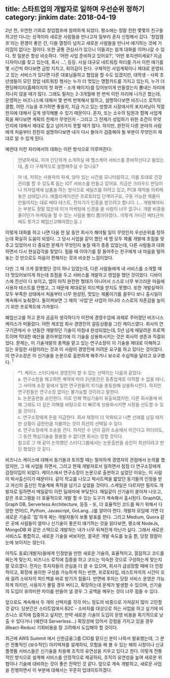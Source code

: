 title: 스타트업의 개발자로 일하며 우선순위 정하기
category: jinkim
date: 2018-04-19
------------------------------------

2년 전, 우연한 기회로 창업캠프에 참여하게 되었다. 평소에는 정말 친한 몇몇의 친구들하고만 다니는 성격이라 새로운 사람들을 만나고자 일부러 혼자 신청해서 갔다. '창업캠프'라는 환경이 좋은 건, 다들 열정이 넘치고 새로운 사람들을 만나서 얘기하는 것에 거리낌이 없다는 점이다. 또한 공통 관심사가 있으니 이들과는 쉽게 대화를 이어나갈 수 있다. 첫 질문은 항상 비슷하다. '어떤 사업 준비하고 있어요?', '어떤 포지션이세요? 지금 디자이너를 찾고 있는데, 혹시 ...', 등등. 사실 대규모 네트워킹 파티를 가서 이런 얘기를 몇 시간씩 하다보면 금방 지치고, 회의감이 든다. 구체적인 사업계획이나 제대로 운영되고 있는 서비스가 있다면 다른 대표님들하고 협업을 할 수도 있겠지만, 대학생 - 사회 초년생들이 모인 창업 네트워킹 행사는 누가 더 멋있는 명함카드를 가지고 있는지, 누가 더 랜딩페이지(홈페이지의 첫 화면 - 소개 페이지)를 있어보이게 만들었는지 뽐내는 자리에 지나지 않을 때가 많다. 그래도 필자는 2-3개월에 한 번씩 이런 자리에 나가곤 했는데, 운영하는 비즈니스에 대해서 몇 번씩 반복해서 말하고, 설명하다보면 비즈니스 로직의 결함, 어떤 기능을 추가하면 좋을지, 지금 가고 있는 방향과 시장에서의 포지셔닝이 적절한지에 대해서 깊게 생각해볼 수 있기 때문이다. 혼자, 또는 소수의 팀원과 함께 사업계획을 짜다보면 계획의 전제가 무엇인지 - 그리고 그 전제가 성립하기 위한 조건이 무엇인지에 대해서 제대로 짚고 넘어가지 못할 때가 많다. 하지만, 완전히 다른 분야의 사람에게 처음부터 찬찬히 설명하다보면 내가 다시 돌아가 검증해야 될 부분이 무엇인지 제대로 알 수 있게 된다.

예컨대 이런 자리에서의 대화는 이런 방식으로 이루어진다:

> 안녕하세요, 아까 간단하게 소개하실 때 헬스케어 서비스를 준비하신다고 들었는데, 좀 더 구체적으로 설명해주실 수 있나요?

> 아 네, 저희는 사용자의 자세, 앉아 있는 시간을 모니터링하고, 이를 토대로 건강관리를 할 수 있도록 돕는 IOT 서비스를 만들고 있어요. 지금은 크라우드 펀딩이나 의자업체에 납품을 하는 방식으로 세일즈를 하려고 있고, PCB 제작을 의뢰해놓은 상태입니다. 애플리케이션은 프로토타입 단계이구요, 구동 가능한 제품이 만들어지는 대로 베타 테스트, 전자기기 인증을 받으려고 합니다. (... 개발해야되는 부분도 정말 많은데 이거 마케팅에 신경을 쓸 사람이 너무 없구나. 개발 비중을 줄이던가 마케팅을 할 수 있는 사람을 빨리 뽑아야겠다.. 이렇게 가다간 베타근처에도 못가고 폐업신고해야겠는걸..)

이렇게 대화를 하고 나면 다음 한 달 동안 회사가 해야될 일이 무엇인지 우선순위를 정하는데 확실히 도움이 되었다. 그 당시 사업을 같이 했던 세 명 모두 제품 개발에 초점을 맞추고 있었어서 더 중요한 문제가 무엇인지 놓칠 때가 종종 있었는데, 다른 사람들과 대화하면서 다시 현실감각을 찾았다. 힘들 때 이야기를 잘 들어주는 친구에게 내 마음을 털어놓는 것 만으로도 
마음이 편해지는 것과 비슷한 느낌이었다. 

다만 그 때 크게 잘못했던 것이 하나 있었는데, 다른 사람들에게 내 서비스를 소개할 때 더 멋있어보이게 하는데 초점을 두고 서비스를 개발하고 영업을 했던 것이었다. 디바이스에 전선이 다 보이고, 앱이 아직 완전한 형태가 아니어서 스스로 너무 부끄러운 마음에 사용자 테스트를 안했고, 그 때문에 제대로된 피드백을 받지도 못했다. 또한 개발실력이 모두 부족한 상태에서 처음부터 너무 완성된, 멋있는 제품이기를 꿈꾸다 보니 출시일이 계속해서 늦춰졌다. 돌이켜보면 그 때의 '사업'은 사업이 아니라 스스로의 자존감을 높이기 위한 프로젝트에 가까웠다.

폐업신고를 하고 혼자 곰곰히 생각하다가 이전에 경영수업에 과제로 주어졌던 비즈니스 케이스가 떠올랐다. 어떤 제조업 회사 경영진의 갈등상황을 그린 케이스였다. 회사의 연구기관에서 수 년동안 개발하던 기술이 마침내 완성되었는데, 5년 넘게 매달려온 프로젝트이며 막대한 예산을 쏟아부었기에 이 기술을 상용화시키는 것은 회사의 생존과 직결되었다. 문제는, 이 기술개발의 총책을 맡고 있는 연구소장이 이 기술을 제대로 이해하고 있는 유일한 사람이라는 것과 이 사람이 경영진에 어려운 요구를 하고 있다는 것이었다. 이 연구소장은 이 신기술을 논문으로 출판하게 해주거나 보수로 수십억을 달라고 요구했다. <sup>1</sup>

>*1. 케이스 스터디에서 경영진이 할 수 있는 선택지는 다음과 같았다:<br>a. 연구소장을 해고하면 계약에 따라 2년동안은 동종업계로 이직할 수 없을 테니, 그 사이에 소장 밑에서 일한 연구원들의 지식을 총동원해 상용화시킨다. 하지만 연구원들은 연구소장 없이는 불가능할 것이라고 말한다. <br>b. 논문출판을 승인한다. 이로 인해 핵심기술이 유출되겠지만, 다른 회사들에 비해 그래도 더 깊은 이해를 바탕으로 더 빠르게 상용화시키면 시장을 선도할 수 있을 것이다.<br>c. 연구소장에게 돈을 지급한다. 회사 재정이 더 악화되고 나쁜 선례를 남길 테지만 상황이 급한만큼 지불하는 것이 최선의 선택일 수 있다. <br>d. 연구소장에게 소송을 건다. 하지만 수 년이 걸려 소송에서 이긴다고 하더라도, 그 동안 핵심기술을 활용할 수 없다면 회사는 망할 것이다. <br>참고로 그 때 같이 논의했던 스터디그룹에서는 논문출판을 승인이 최선이라고 판단 했었던 것 같다.

비즈니스 케이스에 대해서 동기들과 토의할 때는 철저하게 경영자의 관점에서 논의를 했었지만, 그 때 사업을 하면서, 그리고 현재 개발자로서 일하면서 점점 더 연구소장에게 감정이입이 되었다. 케이스에서 연구소장이 논문으로 출판하고 싶었던 이유는, 이 사람이 박사출신이기 때문이다. 같이 학교를 나오고 박사트랙을 밟았던 동기들의 인정을 받고 자신의 출신인 학술계에 족적을 남기고 싶었을 것이다. 스케일은 다르지만 필자도 개발자로 일하면서 매일같이 이런 딜레마에 부딪친다. 매일같이 신기술이 쏟아져 나오고, 같은 프로그램을 더 효율적으로 개발 할 수 있는 도구가 계속해서 출시된다. GraphQL, Graph DB, Serverless Architecture, 등등 - 또, 더 효율적인 코드를 짜기 위해서 다양한 언어(C, Python, Javascript, GoLang...)를 알아야 한다. 개발자 모임에 가면 더 새로운 기술로 '힙'하게 짜는 개발자들이 보통 발표를 한다. 그리고 Medium, Quora 같은 곳에 사람들이 얼마나 신기술이 좋은지 얘기하는 것을 읽다보면, 평소에 NodeJs, MongoDB 와 같은 스텍으로 개발하는 내가 너무 뒤쳐진게 아닌가 싶다. 그래서 새로운 서비스도 통합하고, 새로운 기술을 써보지만, 결국은 개발 속도를 늦출 뿐, 당장 장점이 눈에 보이지는 않는다. 

아직도 동료(개발자)들에게 인정받을 만한 새로운 기술의, 효율적이고, 깔끔하고 코드를 짜는게 맞는지, 비즈니스 로직에 집중을 하고 코드는 익숙한 것으로 구성하는게 맞는지 잘 모르겠다. 전자는 투자자들의 관심을 더 끌 수 있으며, 회사가 급성장할 때에 더 안정적이고, 확장에 용이한 구성을 가능하게 하는 반면, 프로토타입, 테스트까지의 시간이 오래 걸려 소비자의 피드백을 바로 받기가 힘들다. 반면에 후자는 당장 서비스 운영은 가능하게 하지만, 사용자가 몰릴 경우 버티고, 확장하는데 문제가 발생할 수 있으며, 신기술의 도입이 유의미한 차이를 만들어 낼 경우 그 공백을 메우는 것이 너무 힘들 수 있다. 

앞으로도 계속해서 두 개의 선택지를 각각 어느 정도의 비중으로 가져갈지 많이 고민할 것 같다. 당분간은 스타트업에서 B2C - 소비자를 대상으로 하는 사업을 하고 싶기에 비즈니스 로직에 집중하고 싶지만, 만약 새로운 기술의 도입이 운영 비용을 획기적으로 낮출 수 있다거나 (예컨대 Serverless...) 확장성에 있어서 강점을 가지고 있을 경우 (React-Redux) 기회비용을 잘 고려해서 도입해야 할 것이다.

최근에 AWS Summit 에서 신한금융그룹 CIO를 맡으신 분이 나와서 발표했는데, 그 분은 전통적인 (보수적인) 아키텍쳐를 설계하되, 모험을 해 볼 수 있는 해외 시장이나 신규 플랫폼 서비스들은 신기술을 차용해 조직의 유연성을 키우고 있다고 한다. 이렇게 전통적인 방식으로 설계해 서비스를 안정적으로 제공하되, 조직의 유연성을 높여 새로운 위협이나 기술에 대비하는 것이 좋은 전략인 것 같다. 앞으로 계속 개발하고, 새로운 사업을 진행하면서 이 부분에 대해서는 꾸준히 업데이트하겠다.



